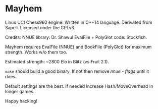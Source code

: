 # Mayhem

Linux UCI Chess960 engine. Written in C++14 language.
Derivated from Sapeli. Licensed under the GPLv3.

Credits:
  NNUE library: Dr. Shawul
  EvalFile + PolyGlot code: Stockfish.

Mayhem requires EvalFile (NNUE) and BookFile (PolyGlot) for maximum strength.
Works w/o them too.

Estimated strength: ~2800 Elo in Blitz (vs Fruit 2.1).

`make` should build a good binary.
If not then remove *nnue - flags* until it does.

Default settings are the best.
If needed increase Hash/MoveOverhead in longer games.

Happy hacking!

